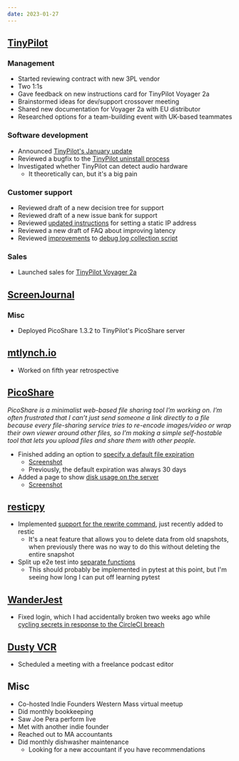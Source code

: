 ```yaml
---
date: 2023-01-27
---
```


## [TinyPilot](https://tinypilotkvm.com)

### Management

- Started reviewing contract with new 3PL vendor
- Two 1:1s
- Gave feedback on new instructions card for TinyPilot Voyager 2a
- Brainstormed ideas for dev/support crossover meeting
- Shared new documentation for Voyager 2a with EU distributor
- Researched options for a team-building event with UK-based teammates

### Software development

- Announced [TinyPilot's January update](https://tinypilotkvm.com/blog/whats-new-in-2023-01)
- Reviewed a bugfix to the [TinyPilot uninstall process](https://github.com/tiny-pilot/tinypilot/pull/1272)
- Investigated whether TinyPilot can detect audio hardware
  - It theoretically can, but it's a big pain

### Customer support

- Reviewed draft of a new decision tree for support
- Reviewed draft of a new issue bank for support
- Reviewed [updated instructions](https://tinypilotkvm.com/faq/static-ip) for setting a static IP address
- Reviewed a new draft of FAQ about improving latency
- Reviewed [improvements](https://github.com/tiny-pilot/tinypilot/pull/1274) to [debug log collection script](https://github.com/tiny-pilot/tinypilot/pull/1281)

### Sales

- Launched sales for [TinyPilot Voyager 2a](https://tinypilotkvm.com/product/tinypilot-voyager2a)

## [ScreenJournal](https://thescreenjournal.com/)

### Misc

- Deployed PicoShare 1.3.2 to TinyPilot's PicoShare server

## [mtlynch.io](https://mtlynch.io)

- Worked on fifth year retrospective

## [PicoShare](https://pico.rocks)

_PicoShare is a minimalist web-based file sharing tool I’m working on. I’m often frustrated that I can’t just send someone a link directly to a file because every file-sharing service tries to re-encode images/video or wrap their own viewer around other files, so I’m making a simple self-hostable tool that lets you upload files and share them with other people._

- Finished adding an option to [specify a default file expiration](https://github.com/mtlynch/picoshare/pull/364)
  - [Screenshot](BpLn.webp)
  - Previously, the default expiration was always 30 days
- Added a page to show [disk usage on the server](https://github.com/mtlynch/picoshare/pull/375)
  - [Screenshot](/2021-09-24/BpLn.webp)

## [resticpy](https://github.com/mtlynch/resticpy)

- Implemented [support for the rewrite command](https://github.com/mtlynch/resticpy/pull/126), just recently added to restic
  - It's a neat feature that allows you to delete data from old snapshots, when previously there was no way to do this without deleting the entire snapshot
- Split up e2e test into [separate functions](https://github.com/mtlynch/resticpy/pull/127)
  - This should probably be implemented in pytest at this point, but I'm seeing how long I can put off learning pytest

## [WanderJest](https://wanderjest.com)

- Fixed login, which I had accidentally broken two weeks ago while [cycling secrets in response to the CircleCI breach](/2023-01-06/)

## [Dusty VCR](https://dustyvcr.com)

- Scheduled a meeting with a freelance podcast editor

## Misc

- Co-hosted Indie Founders Western Mass virtual meetup
- Did monthly bookkeeping
- Saw Joe Pera perform live
- Met with another indie founder
- Reached out to MA accountants
- Did monthly dishwasher maintenance
  - Looking for a new accountant if you have recommendations

